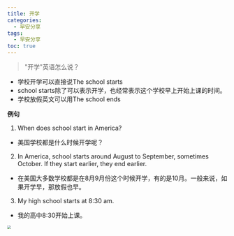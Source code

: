 ```yaml
---
title: 开学
categories:
  - 早安分享
tags:
  - 早安分享
toc: true 
---
```


> "开学"英语怎么说？

* 学校开学可以直接说The school starts
* school starts除了可以表示开学，也经常表示这个学校早上开始上课的时间。
* 学校放假英文可以用The school ends

**例句**

1. ️When does school start in America? 
* 美国学校都是什么时候开学呢？
2. In America, school starts around August to September, sometimes October. If they start earlier, they end earlier.
* 在美国大多数学校都是在8月9月份这个时候开学，有的是10月。一般来说，如果开学早，那放假也早。
3. My high school starts at 8:30 am.
* 我的高中8:30开始上课。




<img src="/img/school.png" style="zoom:50%;" />